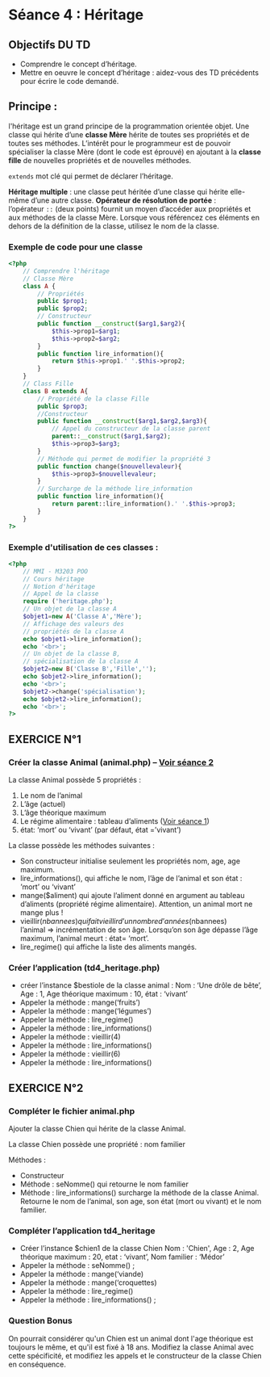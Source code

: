 # Séance 4 : Héritage

##	Objectifs DU TD

*	Comprendre le concept d’héritage.
*	Mettre en oeuvre le concept d’héritage : aidez-vous des TD précédents pour écrire le code demandé.

## Principe : 

l'héritage est un grand principe de la programmation orientée objet. Une classe qui hérite d’une **classe Mère** hérite de toutes ses propriétés et de toutes ses méthodes. L’intérêt pour le programmeur est de pouvoir spécialiser la classe Mère (dont le code est éprouvé) en ajoutant à la **classe fille** de nouvelles propriétés et de nouvelles méthodes.

`extends` mot clé qui permet de déclarer l’héritage.

**Héritage multiple** : une classe peut héritée d’une classe qui hérite elle-même d’une autre classe.
**Opérateur de résolution de portée** : l’opérateur `::` (deux points) fournit un moyen d’accéder aux propriétés et aux méthodes de la classe Mère. Lorsque vous référencez ces éléments en dehors de la définition de la classe, utilisez le nom de la classe.

### Exemple de code pour une classe

````php
<?php
	// Comprendre l'héritage
	// Classe Mère
	class A {
		// Propriétés
		public $prop1;
		public $prop2;
		// Constructeur
		public function __construct($arg1,$arg2){
			$this->prop1=$arg1;
			$this->prop2=$arg2;
		}
		public function lire_information(){
			return $this->prop1.' '.$this->prop2;
		}
	}
	// Class Fille
	class B extends A{
		// Propriété de la classe Fille
		public $prop3;
		//Constructeur
		public function __construct($arg1,$arg2,$arg3){
			// Appel du constructeur de la classe parent
			parent::__construct($arg1,$arg2);
			$this->prop3=$arg3;
		}
		// Méthode qui permet de modifier la propriété 3
		public function change($nouvellevaleur){
			$this->prop3=$nouvellevaleur;
		}
		// Surcharge de la méthode lire_information
		public function lire_information(){
			return parent::lire_information().' '.$this->prop3;
		}
	}
?>
````

### Exemple d'utilisation de ces classes :

````php
<?php
	// MMI - M3203 POO
	// Cours héritage
	// Notion d'héritage
	// Appel de la classe
	require ('heritage.php');
	// Un objet de la classe A
	$objet1=new A('Classe A','Mère');
	// Affichage des valeurs des 
	// propriétés de la classe A
	echo $objet1->lire_information();
	echo '<br>';
	// Un objet de la classe B, 
	// spécialisation de la classe A
	$objet2=new B('Classe B','Fille','');
	echo $objet2->lire_information();
	echo '<br>';
	$objet2->change('spécialisation');
	echo $objet2->lire_information();
	echo '<br>';
?>
````

## EXERCICE N°1

### Créer la classe Animal (animal.php) – [Voir séance 2](https://dannebicque.github.io/m3203/seance2/sujet.md)

La classe Animal possède 5 propriétés :

1.	Le nom de l’animal
2.	L’âge (actuel)
3.	L’âge théorique maximum
4.	Le régime alimentaire : tableau d’aliments ([Voir séance 1](https://dannebicque.github.io/m3203/seance1/sujet.md))
5.	état: ‘mort’ ou ‘vivant’ (par défaut, état =’vivant’)

La classe possède les méthodes suivantes :

*	Son constructeur initialise seulement les propriétés nom, age, age maximum.
*	lire_informations(), qui affiche le nom, l’âge de l’animal et son état : ’mort’ ou ‘vivant’
*	mange($aliment) qui ajoute l’aliment donné en argument au tableau d’aliments (propriété régime alimentaire). Attention, un animal mort ne mange plus !
*	vieillir($nbannees) qui fait vieillir d’un nombre d’années ($nbannees) l’animal => incrémentation de son âge. Lorsqu’on son âge dépasse l’âge maximum, l’animal meurt : état= ‘mort’.
*	lire_regime() qui affiche la liste des aliments mangés.

### Créer l’application (td4_heritage.php)

*	créer l’instance $bestiole de la classe animal : 
	Nom : ‘Une drôle de bête’, Age : 1, Age théorique maximum : 10, état : ‘vivant’
*	Appeler la méthode : mange(‘fruits’)
*	Appeler la méthode : mange(‘légumes’)
*	Appeler la méthode : lire_regime()
*	Appeler la méthode : lire_informations()
*	Appeler la méthode : vieillir(4)
*	Appeler la méthode : lire_informations()
*	Appeler la méthode : vieillir(6)
*	Appeler la méthode : lire_informations()

##	EXERCICE N°2

###	Compléter le fichier animal.php

Ajouter la classe Chien qui hérite de la classe Animal.

La classe Chien possède une propriété : nom familier

Méthodes :
*	Constructeur
*	Méthode : seNomme() qui retourne le nom familier
*	Méthode : lire_informations() surcharge la méthode de la classe Animal. Retourne le nom de l’animal, son age, son état (mort ou vivant) et le nom familier.

###	Compléter l’application td4_heritage

*	Créer l’instance $chien1 de la classe Chien
	Nom : 'Chien', Age : 2,	Age théorique maximum : 20, etat : ‘vivant’, 	Nom familier : ‘Médor’
*	Appeler la méthode : seNomme() ;
*	Appeler la méthode : mange(‘viande)
*	Appeler la méthode : mange(‘croquettes)
*	Appeler la méthode : lire_regime()
*	Appeler la méthode : lire_informations() ;

###	Question Bonus

On pourrait considérer qu'un Chien est un animal dont l'age théorique est toujours le même, et qu'il est fixé à 18 ans. Modifiez la classe Animal avec cette spécificité, et modifiez les appels et le constructeur de la classe Chien en conséquence.



